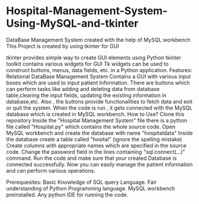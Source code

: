 
# Hospital-Management-System-Using-MySQL-and-tkinter
DataBase Management System created with the help of MySQL workbench
This Project is created by using tkinter for GUI

tkinter provides simple way to create GUI elements using Python
tkinter toolkit contains various widgets for GUI
Tk widgets can be used to construct buttons, menus, data fields, etc. in a Python application.
Features:
Relational DataBase Management System
Contains a GUI with various input boxes which are used to input patient Information.
There are buttons which can perform tasks like adding and deleting data from database table,clearing the input fields, updating the existing information in database,etc.
Also , the buttons provide functionalities to fetch data and exit or quit the system.
When the code is run , it gets connected with the MySQL database which is created in MySQL workbench.
How to Use?
Clone this repository
Inside the "Hospital Management System" file there is a python file called "Hospital.py" which contains the whole source code.
Open MySQL workbench and create the database with name "hospitaldata"
Inside the database create a table called "hosital" (ignore the spelling mistake)
Create columns with appropriate names which are specified in the source code.
Change the password field in the lines containing "sql.connect(...)" command.
Run the code and make sure that your created Database is connected successfully.
Now you can easily manage the patient information and can perform various operations.



Prerequesites:
Basic Knowledge of SQL query Language.
Fair understanding of Python Programming language.
MySQL workbench preinstalled.
Any python IDE for running the code.


